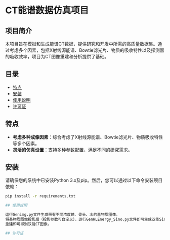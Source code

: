 # CT能谱数据仿真项目

## 项目简介

本项目旨在模拟和生成能谱CT数据，提供研究和开发中所需的高质量数据集。通过考虑多个因素，包括X射线源能谱、Bowtie滤光片、物质的吸收特性以及探测器的吸收效率，项目为CT图像重建和分析提供了基础。

## 目录

- [特点](#特点)
- [安装](#安装)
- [使用说明](#使用说明)
- [许可证](#许可证)

## 特点

- **考虑多种成像因素**：综合考虑了X射线源能谱、Bowtie滤光片、物质吸收特性等多个因素。
- **灵活的仿真设置**：支持多种参数配置，满足不同的研究需求。

## 安装

请确保您的系统中已安装Python 3.x及pip。然后，您可以通过以下命令安装项目依赖：

```bash
pip install -r requirements.txt

## 使用说明

运行Genimg.py文件生成带有不同浓度碘、骨头、水的基物质图像。
将基物质图像投影后（投影参数可自定义），运行GenHLEnergy_Sino.py文件即可生成双能Sino图像。
重建即可得到双能CT图像。

## 许可证


